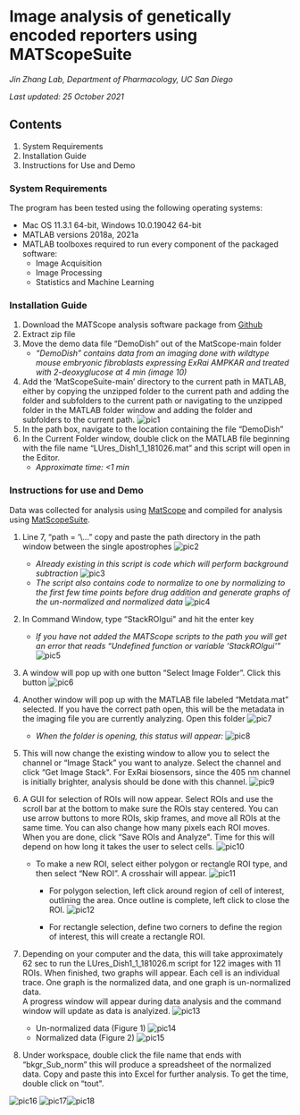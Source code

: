 
# Image analysis of genetically encoded reporters using MATScopeSuite

*Jin Zhang Lab, Department of Pharmacology, UC San Diego*

*Last updated: 25 October 2021*
 
## Contents
1.	System Requirements
2.	Installation Guide
3.	Instructions for Use and Demo

### System Requirements
The program has been tested using the following operating systems:
- Mac OS 11.3.1 64-bit, Windows 10.0.19042 64-bit
- MATLAB versions 2018a, 2021a
- MATLAB toolboxes required to run every component of the packaged software:
  - Image Acquisition
  - Image Processing
  - Statistics and Machine Learning
### Installation Guide
1.	Download the MATScope analysis software package from [Github](https://github.com/jinzhanglab-ucsd/MatScopeSuite-main)
2.	Extract zip file
3.	Move the demo data file “DemoDish” out of the MatScope-main folder
    - *“DemoDish” contains data from an imaging done with wildtype mouse embryonic fibroblasts expressing ExRai AMPKAR and treated with 2-deoxyglucose at 4 min (image 10)*
4.	Add the ‘MatScopeSuite-main’ directory to the current path in MATLAB, either by copying the unzipped folder to the current path and adding the folder and subfolders to the current path or navigating to the unzipped folder in the MATLAB folder window and adding the folder and subfolders to the current path.
![pic1](./screenshot/Picture1.png)
5.	In the path box, navigate to the location containing the file “DemoDish”
6.	In the Current Folder window, double click on the MATLAB file beginning with the file name “LUres_Dish1_1_181026.mat” and this script will open in the Editor.
    - *Approximate time: <1 min*
### Instructions for use and Demo
Data was collected for analysis using [MatScope](https://github.com/buffavaholic/MATscope/wiki/Setup) and compiled for analysis using [MatScopeSuite](https://github.com/jinzhanglab-ucsd/MatScopeSuite-main).
1.	Line 7, “path = ‘\…” copy and paste the path directory in the path window between the single apostrophes 
![pic2](./screenshot/Picture2.png)
    - *Already existing in this script is code which will perform background subtraction*
 ![pic3](./screenshot/Picture3.png)
    - *The script also contains code to normalize to one by normalizing to the first few time points before drug addition and generate graphs of the un-normalized and normalized data*
 ![pic4](./screenshot/Picture4.png)
2.	In Command Window, type “StackROIgui" and hit the enter key
    - *If you have not added the MATScope scripts to the path you will get an error that reads “Undefined function or variable ’StackROIgui'”*
 ![pic5](./screenshot/Picture5.png)
3.	A window will pop up with one button “Select Image Folder”. Click this button
 ![pic6](./screenshot/Picture6.png)
4.	Another window will pop up with the MATLAB file labeled “Metdata.mat” selected. If you have the correct path open, this will be the metadata in the imaging file you are currently analyzing. Open this folder
 ![pic7](./screenshot/Picture7.png)
    - *When the folder is opening, this status will appear:*
 ![pic8](./screenshot/Picture8.png)
 
5.	This will now change the existing window to allow you to select the channel or “Image Stack” you want to analyze. Select the channel and click “Get Image Stack". For ExRai biosensors, since the 405 nm channel is initially brighter, analysis should be done with this channel.
 ![pic9](./screenshot/Picture9.png)
6.	A GUI for selection of ROIs will now appear. Select ROIs and use the scroll bar at the bottom to make sure the ROIs stay centered. You can use arrow buttons to more ROIs, skip frames, and move all ROIs at the same time. You can also change how many pixels each ROI moves. When you are done, click “Save ROIs and Analyze". Time for this will depend on how long it takes the user to select cells.
 ![pic10](./screenshot/Picture10.png)
    - To make a new ROI, select either polygon or rectangle ROI type, and then select “New ROI”. A crosshair will appear. 
![pic11](./screenshot/Picture11.png)

      - For polygon selection, left click around region of cell of interest, outlining the area. Once outline is complete, left click to close the ROI.
![pic12](./screenshot/Picture12.png)

      - For rectangle selection, define two corners to define the region of interest, this will create a rectangle ROI.
7.	Depending on your computer and the data, this will take approximately 62 sec to run the LUres_Dish1_1_181026.m script for 122 images with 11 ROIs. When finished, two graphs will appear. Each cell is an individual trace. One graph is the normalized data, and one graph is un-normalized data.  
A progress window will appear during data analysis and the command window will update as data is analyized.
![pic13](./screenshot/Picture13.png)
 
    - Un-normalized data (Figure 1)
 ![pic14](./screenshot/Picture14.png)
    - Normalized data (Figure 2)
 ![pic15](./screenshot/Picture15.png)
8.	Under workspace, double click the file name that ends with “bkgr_Sub_norm” this will produce a spreadsheet of the normalized data. Copy and paste this into Excel for further analysis. To get the time, double click on “tout".

![pic16](./screenshot/Picture16.png)
![pic17](./screenshot/Picture17.png)![pic18](./screenshot/Picture18.png)
 

  


